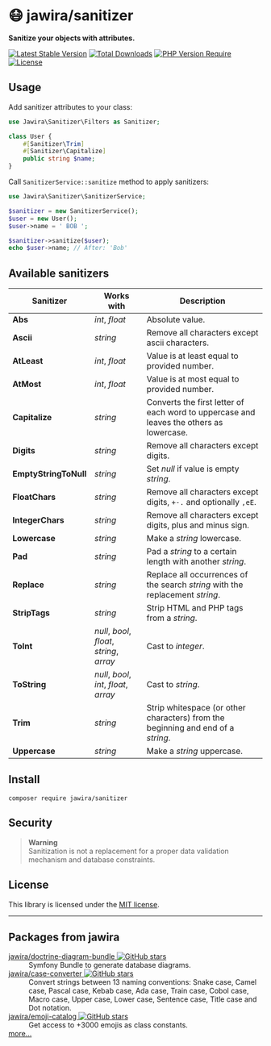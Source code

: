 # 😷 jawira/sanitizer

**Sanitize your objects with attributes.**

[![Latest Stable Version](http://poser.pugx.org/jawira/sanitizer/v)](https://packagist.org/packages/jawira/sanitizer)
[![Total Downloads](http://poser.pugx.org/jawira/sanitizer/downloads)](https://packagist.org/packages/jawira/sanitizer)
[![PHP Version Require](http://poser.pugx.org/jawira/sanitizer/require/php)](https://packagist.org/packages/jawira/sanitizer)
[![License](http://poser.pugx.org/jawira/sanitizer/license)](https://packagist.org/packages/jawira/sanitizer)

## Usage

Add sanitizer attributes to your class:

```php
use Jawira\Sanitizer\Filters as Sanitizer;

class User {
    #[Sanitizer\Trim]
    #[Sanitizer\Capitalize]
    public string $name;
}
```

Call `SanitizerService::sanitize` method to apply sanitizers:

```php
use Jawira\Sanitizer\SanitizerService;

$sanitizer = new SanitizerService();
$user = new User();
$user->name = ' BOB ';

$sanitizer->sanitize($user);
echo $user->name; // After: 'Bob'
```

## Available sanitizers

| Sanitizer             | Works with                                 | Description                                                                             |
|-----------------------|--------------------------------------------|-----------------------------------------------------------------------------------------|
| **Abs**               | _int_, _float_                             | Absolute value.                                                                         |
| **Ascii**             | _string_                                   | Remove all characters except ascii characters.                                          |
| **AtLeast**           | _int_, _float_                             | Value is at least equal to provided number.                                             |
| **AtMost**            | _int_, _float_                             | Value is at most equal to provided number.                                              |
| **Capitalize**        | _string_                                   | Converts the first letter of each word to uppercase and leaves the others as lowercase. |
| **Digits**            | _string_                                   | Remove all characters except digits.                                                    |
| **EmptyStringToNull** | _string_                                   | Set _null_ if value is empty _string_.                                                  |
| **FloatChars**        | _string_                                   | Remove all characters except digits, `+-.` and optionally `,eE`.                        |
| **IntegerChars**      | _string_                                   | Remove all characters except digits, plus and minus sign.                               |
| **Lowercase**         | _string_                                   | Make a _string_ lowercase.                                                              |
| **Pad**               | _string_                                   | Pad a _string_ to a certain length with another _string_.                               |
| **Replace**           | _string_                                   | Replace all occurrences of the search _string_ with the replacement _string_.           |
| **StripTags**         | _string_                                   | Strip HTML and PHP tags from a _string_.                                                |
| **ToInt**             | _null_, _bool_, _float_, _string_, _array_ | Cast to _integer_.                                                                      |
| **ToString**          | _null_, _bool_, _int_, _float_, _array_    | Cast to _string_.                                                                       |
| **Trim**              | _string_                                   | Strip whitespace (or other characters) from the beginning and end of a _string_.        |
| **Uppercase**         | _string_                                   | Make a _string_ uppercase.                                                              |

## Install

```console
composer require jawira/sanitizer
```

## Security

> **Warning**<br>
> Sanitization is not a replacement for a proper data validation mechanism and
> database constraints.

## License

This library is licensed under the [MIT license](LICENSE.md).

***

## Packages from jawira

<dl>

<dt>
  <a href="https://packagist.org/packages/jawira/doctrine-diagram-bundle">jawira/doctrine-diagram-bundle
  <img alt="GitHub stars" src="https://badgen.net/github/stars/jawira/doctrine-diagram-bundle?icon=github"/></a>
</dt>
<dd>Symfony Bundle to generate database diagrams.</dd>

<dt>
  <a href="https://packagist.org/packages/jawira/case-converter">jawira/case-converter
  <img alt="GitHub stars" src="https://badgen.net/github/stars/jawira/case-converter?icon=github"/></a>
</dt>
<dd>Convert strings between 13 naming conventions: Snake case, Camel case,
  Pascal case, Kebab case, Ada case, Train case, Cobol case, Macro case,
  Upper case, Lower case, Sentence case, Title case and Dot notation.
</dd>

<dt>
  <a href="https://packagist.org/packages/jawira/emoji-catalog">jawira/emoji-catalog
  <img alt="GitHub stars" src="https://badgen.net/github/stars/jawira/emoji-catalog?icon=github"/></a>
</dt>
<dd>Get access to +3000 emojis as class constants.</dd>

<dt><a href="https://packagist.org/packages/jawira/">more...</a></dt>
</dl>
